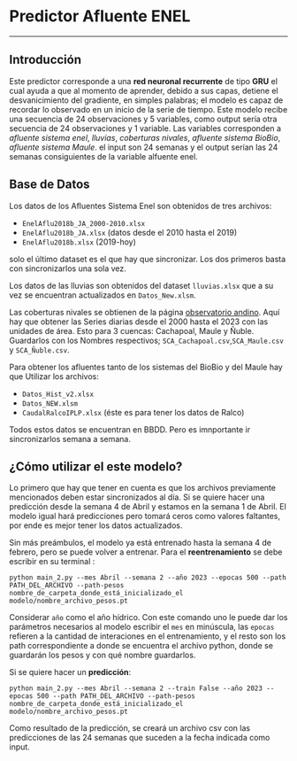 # Predictor Afluente ENEL
___

## Introducción
Este predictor corresponde a una **red neuronal recurrente** de tipo **GRU** el cual ayuda a que al momento de aprender, debido a sus capas, detiene el desvanicimiento del gradiente, en simples palabras; el modelo es capaz de recordar lo observado en un inicio de la serie de tiempo. Este modelo recibe una secuencia de 24 observaciones y 5 variables, como output sería otra secuencia de 24 observaciones y 1 variable. Las variables corresponden a _afluente sistema enel_, _lluvias_, _coberturas nivales_, _afluente sistema BioBio_, _afluente sistema Maule_. el input son 24 semanas y el output serían las 24 semanas consiguientes de la variable alfuente enel.

## Base de Datos
Los datos de los Afluentes Sistema Enel son obtenidos de tres archivos:
  - `EnelAflu2018b_JA_2000-2010.xlsx`
  - `EnelAflu2018b_JA.xlsx` (datos desde el 2010 hasta el 2019)
  - `EnelAflu2018b.xlsx` (2019-hoy)

solo el último dataset es el que hay que sincronizar. Los dos primeros basta con sincronizarlos una sola vez.

Los datos de las lluvias son obtenidos del dataset `lluvias.xlsx` que a su vez se encuentran actualizados en `Datos_New.xlsm`.

Las coberturas nivales se obtienen de la página [observatorio andino](https://observatorioandino.com/nieve/). Aquí hay que obtener las Series diarias desde el 2000 hasta el 2023 con las unidades de área. Esto para 3 cuencas: Cachapoal, Maule y Ñuble. Guardarlos con los Nombres respectivos; `SCA_Cachapoal.csv`,`SCA_Maule.csv` y `SCA_Ñuble.csv`.
 
Para obtener los afluentes tanto de los sistemas del BioBio y del Maule hay que Utilizar los archivos:
  - `Datos_Hist_v2.xlsx`
  - `Datos_NEW.xlsm`
  - `CaudalRalcoIPLP.xlsx` (éste es para tener los datos de Ralco)

Todos estos datos se encuentran en BBDD. Pero es imnportante ir sincronizarlos semana a semana.

## ¿Cómo utilizar el este modelo?

Lo primero que hay que tener en cuenta es que los archivos previamente mencionados deben estar sincronizados al día. Si se quiere hacer una predicción desde la semana 4 de Abril y estamos en la semana 1 de Abril. El modelo igual hará predicciones pero tomará ceros como valores faltantes, por ende es mejor tener los datos actualizados. 

Sin más preámbulos, el modelo ya está entrenado hasta la semana 4 de febrero, pero se puede volver a entrenar. Para el **reentrenamiento** se debe escribir en su terminal : 

`python main_2.py --mes Abril --semana 2 --año 2023 --epocas 500 --path PATH_DEL_ARCHIVO --path-pesos nombre_de_carpeta_donde_está_inicializado_el modelo/nombre_archivo_pesos.pt`

Considerar `año` como el año hídrico. Con este comando uno le puede dar los parámetros necesarios al modelo escribir el `mes` en minúscula, las `epocas` refieren a la cantidad de interaciones en el entrenamiento, y el resto son los path correspondiente a donde se encuentra el archivo python, donde se guardarán los pesos y con qué nombre guardarlos.

Si se quiere hacer un **predicción**:

`python main_2.py --mes Abril --semana 2 --train False --año 2023 --epocas 500 --path PATH_DEL_ARCHIVO --path-pesos nombre_de_carpeta_donde_está_inicializado_el modelo/nombre_archivo_pesos.pt`

Como resultado de la predicción, se creará un archivo csv con las predicciones de las 24 semanas que suceden a la fecha indicada como input. 
